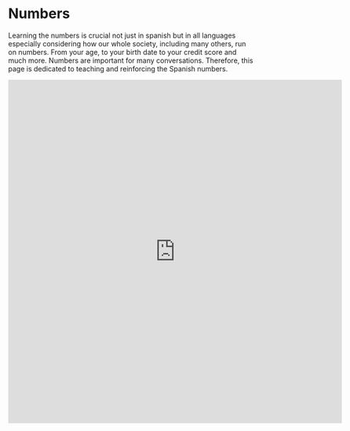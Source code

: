 <h1> Numbers</h1>
<p>Learning the numbers is crucial not just in spanish but in all languages especially considering how our whole society, including many others, run on numbers. From your age, to your birth date to your credit score and much more. Numbers are important for many conversations. Therefore, this page is dedicated to teaching and reinforcing the Spanish numbers.</p>


<iframe src="https://h5p.org/h5p/embed/1087029" width="680" height="700" frameborder="0" allowfullscreen="allowfullscreen" allow="geolocation *; microphone *; camera *; midi *; encrypted-media *"></iframe><script src="https://h5p.org/sites/all/modules/h5p/library/js/h5p-resizer.js" charset="UTF-8"></script>
